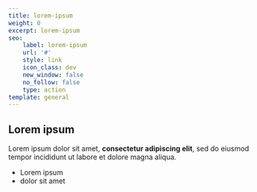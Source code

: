 ```yaml
---
title: lorem-ipsum
weight: 0
excerpt: lorem-ipsum
seo:
    label: lorem-ipsum
    url: '#'
    style: link
    icon_class: dev
    new_window: false
    no_follow: false
    type: action
template: general
---
```


## Lorem ipsum

Lorem ipsum dolor sit amet, **consectetur adipiscing elit**, sed do eiusmod tempor incididunt ut labore et dolore magna aliqua.

-   Lorem ipsum
-   dolor sit amet
